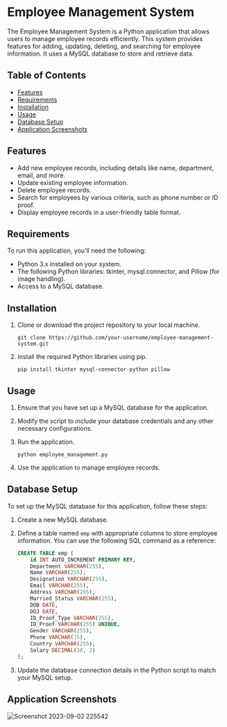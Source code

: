 # Employee Management System

The Employee Management System is a Python application that allows users to manage employee records efficiently. This system provides features for adding, updating, deleting, and searching for employee information. It uses a MySQL database to store and retrieve data.

## Table of Contents

- [Features](#features)
- [Requirements](#requirements)
- [Installation](#installation)
- [Usage](#usage)
- [Database Setup](#database-setup)
- [Application Screenshots](#application-screenshots)


## Features

- Add new employee records, including details like name, department, email, and more.
- Update existing employee information.
- Delete employee records.
- Search for employees by various criteria, such as phone number or ID proof.
- Display employee records in a user-friendly table format.

## Requirements

To run this application, you'll need the following:

- Python 3.x installed on your system.
- The following Python libraries: tkinter, mysql.connector, and Pillow (for image handling).
- Access to a MySQL database.

## Installation

1. Clone or download the project repository to your local machine.

   ```
   git clone https://github.com/your-username/employee-management-system.git
   ```

2. Install the required Python libraries using pip.

   ```
   pip install tkinter mysql-connector-python pillow
   ```

## Usage

1. Ensure that you have set up a MySQL database for the application.

2. Modify the script to include your database credentials and any other necessary configurations.

3. Run the application.

   ```
   python employee_management.py
   ```

4. Use the application to manage employee records.

## Database Setup

To set up the MySQL database for this application, follow these steps:

1. Create a new MySQL database.

2. Define a table named `emp` with appropriate columns to store employee information. You can use the following SQL command as a reference:

   ```sql
   CREATE TABLE emp (
       id INT AUTO_INCREMENT PRIMARY KEY,
       Department VARCHAR(255),
       Name VARCHAR(255),
       Designation VARCHAR(255),
       Email VARCHAR(255),
       Address VARCHAR(255),
       Married_Status VARCHAR(255),
       DOB DATE,
       DOJ DATE,
       ID_Proof_Type VARCHAR(255),
       ID_Proof VARCHAR(255) UNIQUE,
       Gender VARCHAR(255),
       Phone VARCHAR(15),
       Country VARCHAR(255),
       Salary DECIMAL(10, 2)
   );
   ```

3. Update the database connection details in the Python script to match your MySQL setup.

## Application Screenshots

![Screenshot 2023-09-02 225542](https://github.com/Harshit3726/Employee-Management-System/assets/117848999/a4ebdedb-0cf2-462d-82f7-f34c5c9d4330)

